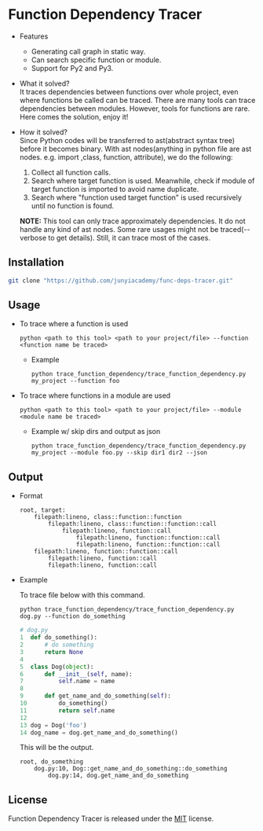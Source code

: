 # Function Dependency Tracer

- Features
  - Generating call graph in static way.
  - Can search specific function or module.
  - Support for Py2 and Py3.

- What it solved?  
It traces dependencies between functions over whole project, even where functions be called can be traced. There are many tools can trace dependencies between modules. However, tools for functions are rare. Here comes the solution, enjoy it!

- How it solved?  
Since Python codes will be transferred to ast(abstract syntax tree) before it becomes binary. With ast nodes(anything in python file are ast nodes. e.g. import ,class, function, attribute), we do the following:  
  1. Collect all function calls.
  2. Search where target function is used. Meanwhile, check if module of target function is imported to avoid name duplicate.
  3. Search where "function used target function" is used recursively until no function is found.

  **NOTE:** This tool can only trace approximately dependencies. It do not handle any kind of ast nodes. Some rare usages might not be traced(--verbose to get details). Still, it can trace most of the cases.

## Installation

```bash
git clone "https://github.com/junyiacademy/func-deps-tracer.git"
```

## Usage

- To trace where a function is used

  ```
  python <path to this tool> <path to your project/file> --function <function name be traced>
  ```

  - Example

    ```
    python trace_function_dependency/trace_function_dependency.py my_project --function foo
    ```

- To trace where functions in a module are used

  ```
  python <path to this tool> <path to your project/file> --module <module name be traced>
  ```

  - Example w/ skip dirs and output as json

    ```
    python trace_function_dependency/trace_function_dependency.py my_project --module foo.py --skip dir1 dir2 --json
    ```

## Output

- Format

  ```
  root, target:
      filepath:lineno, class::function::function
          filepath:lineno, class::function::function::call
              filepath:lineno, function::call
                  filepath:lineno, function::function::call
                  filepath:lineno, function::function::call
      filepath:lineno, function::function::call
          filepath:lineno, function::call
          filepath:lineno, function::call
  ```

- Example

  To trace file below with this command.

  ```
  python trace_function_dependency/trace_function_dependency.py dog.py --function do_something
  ```

  ```python
  # dog.py
  1  def do_something():
  2      # do something
  3      return None
  4
  5  class Dog(object):
  6      def __init__(self, name):
  7          self.name = name
  8
  9      def get_name_and_do_something(self):
  10         do_something()
  11         return self.name
  12
  13 dog = Dog('foo')
  14 dog_name = dog.get_name_and_do_something()
  ```

  This will be the output.
  ```
  root, do_something
      dog.py:10, Dog::get_name_and_do_something::do_something
          dog.py:14, dog.get_name_and_do_something
  ```

## License
Function Dependency Tracer is released under the [MIT](https://opensource.org/licenses/MIT) license.
